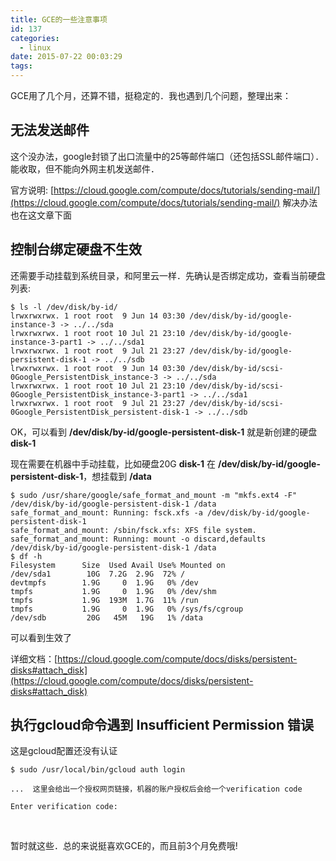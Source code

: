 ```yaml
---
title: GCE的一些注意事项
id: 137
categories:
  - linux
date: 2015-07-22 00:03:29
tags:
---
```


GCE用了几个月，还算不错，挺稳定的．我也遇到几个问题，整理出来：

## 无法发送邮件

这个没办法，google封锁了出口流量中的25等邮件端口（还包括SSL邮件端口）．能收取，但不能向外网主机发送邮件．

官方说明: [https://cloud.google.com/compute/docs/tutorials/sending-mail/](https://cloud.google.com/compute/docs/tutorials/sending-mail/) 解决办法也在这文章下面

## 控制台绑定硬盘不生效

还需要手动挂载到系统目录，和阿里云一样．先确认是否绑定成功，查看当前硬盘列表:
```
$ ls -l /dev/disk/by-id/
lrwxrwxrwx. 1 root root  9 Jun 14 03:30 /dev/disk/by-id/google-instance-3 -> ../../sda
lrwxrwxrwx. 1 root root 10 Jul 21 23:10 /dev/disk/by-id/google-instance-3-part1 -> ../../sda1
lrwxrwxrwx. 1 root root  9 Jul 21 23:27 /dev/disk/by-id/google-persistent-disk-1 -> ../../sdb
lrwxrwxrwx. 1 root root  9 Jun 14 03:30 /dev/disk/by-id/scsi-0Google_PersistentDisk_instance-3 -> ../../sda
lrwxrwxrwx. 1 root root 10 Jul 21 23:10 /dev/disk/by-id/scsi-0Google_PersistentDisk_instance-3-part1 -> ../../sda1
lrwxrwxrwx. 1 root root  9 Jul 21 23:27 /dev/disk/by-id/scsi-0Google_PersistentDisk_persistent-disk-1 -> ../../sdb

```
OK，可以看到 **/dev/disk/by-id/google-persistent-disk-1** 就是新创建的硬盘 **disk-1**

现在需要在机器中手动挂载，比如硬盘20G **disk-1** 在 **/dev/disk/by-id/google-persistent-disk-1**，想挂载到 **/data**
```
$ sudo /usr/share/google/safe_format_and_mount -m "mkfs.ext4 -F" /dev/disk/by-id/google-persistent-disk-1 /data
safe_format_and_mount: Running: fsck.xfs -a /dev/disk/by-id/google-persistent-disk-1
safe_format_and_mount: /sbin/fsck.xfs: XFS file system.
safe_format_and_mount: Running: mount -o discard,defaults /dev/disk/by-id/google-persistent-disk-1 /data
$ df -h
Filesystem      Size  Used Avail Use% Mounted on
/dev/sda1        10G  7.2G  2.9G  72% /
devtmpfs        1.9G     0  1.9G   0% /dev
tmpfs           1.9G     0  1.9G   0% /dev/shm
tmpfs           1.9G  193M  1.7G  11% /run
tmpfs           1.9G     0  1.9G   0% /sys/fs/cgroup
/dev/sdb         20G   45M   19G   1% /data

```
可以看到生效了

详细文档：[https://cloud.google.com/compute/docs/disks/persistent-disks#attach_disk](https://cloud.google.com/compute/docs/disks/persistent-disks#attach_disk)

## 执行**gcloud**命令遇到 Insufficient Permission 错误

这是gcloud配置还没有认证
```
$ sudo /usr/local/bin/gcloud auth login

...  这里会给出一个授权网页链接，机器的账户授权后会给一个verification code

Enter verification code: 

```
&nbsp;

暂时就这些．总的来说挺喜欢GCE的，而且前3个月免费哦!